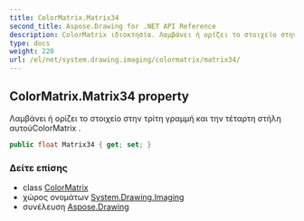 ```yaml
---
title: ColorMatrix.Matrix34
second_title: Aspose.Drawing for .NET API Reference
description: ColorMatrix ιδιοκτησία. Λαμβάνει ή ορίζει το στοιχείο στην τρίτη γραμμή και την τέταρτη στήλη αυτούColorMatrix .
type: docs
weight: 220
url: /el/net/system.drawing.imaging/colormatrix/matrix34/
---
```

## ColorMatrix.Matrix34 property

Λαμβάνει ή ορίζει το στοιχείο στην τρίτη γραμμή και την τέταρτη στήλη αυτούColorMatrix .

```csharp
public float Matrix34 { get; set; }
```

### Δείτε επίσης

* class [ColorMatrix](../)
* χώρος ονομάτων [System.Drawing.Imaging](../../colormatrix/)
* συνέλευση [Aspose.Drawing](../../../)


